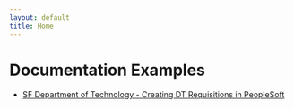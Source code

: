 ```yaml
---
layout: default
title: Home
---
```


# Documentation Examples
* [SF Department of Technology - Creating DT Requisitions in PeopleSoft](/docs/dtreqguide)
